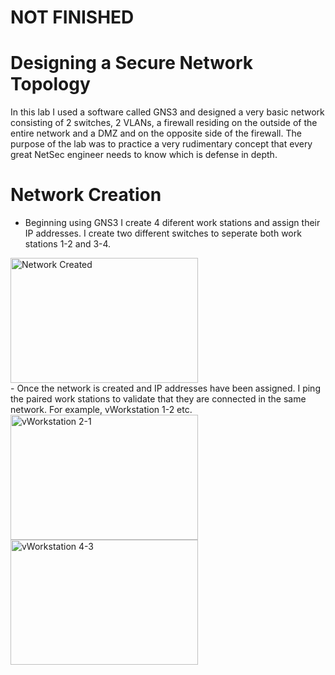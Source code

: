 # NOT FINISHED

# Designing a Secure Network Topology
In this lab I used a software called GNS3 and designed a very basic network consisting of 2 switches, 2 VLANs, a firewall residing on the outside of the entire network
and a DMZ and on the opposite side of the firewall. The purpose of the lab was to practice a very rudimentary concept that every great NetSec engineer needs to know
which is defense in depth. 
# Network Creation
- Beginning using GNS3 I create 4 diferent work stations and assign their IP addresses. I create two different switches to seperate both work stations 1-2 and 3-4.  
<img src="https://github.com/user-attachments/assets/34f7e057-da33-44bf-999b-1d1eb7d4b1a5" alt="Network Created" width="300" height="200">
<br>
- Once the network is created and IP addresses have been assigned. I ping the paired work stations to validate that they are connected in the same network. For example,
  vWorkstation 1-2 etc.
<br>
<img src="https://github.com/user-attachments/assets/68a497cb-7ce5-413d-906a-cfbf26bf7ebd" alt="vWorkstation 2-1" width="300" height="200">
<br>
<img src="https://github.com/user-attachments/assets/42ec9671-db9f-48a2-873b-b37a940b1fd1" alt="vWorkstation 4-3" width="300" height="200">   
 

